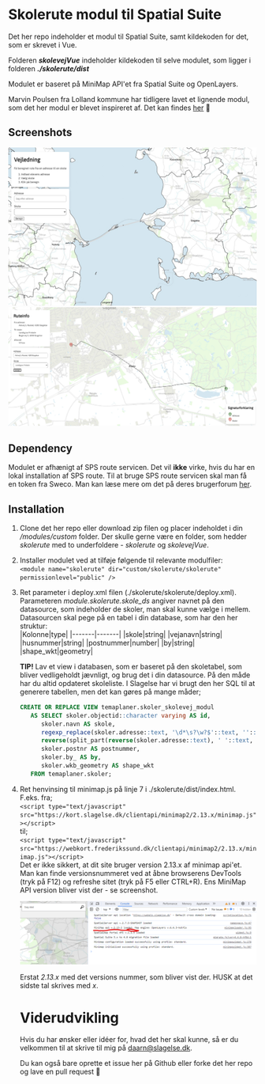 # Skolerute modul til Spatial Suite

Det her repo indeholder et modul til Spatial Suite, samt kildekoden for det, som er skrevet i Vue.  

Folderen **_skolevejVue_** indeholder kildekoden til selve modulet, som ligger i folderen **_./skolerute/dist_**

Modulet er baseret på MiniMap API'et fra Spatial Suite og OpenLayers. 

Marvin Poulsen fra Lolland kommune har tidligere lavet et lignende modul, som det her modul er blevet inspireret af. Det kan findes [her](https://github.com/MarvinPoulsen/skolevej) 🎉

## Screenshots

![screenshot1](screenshot1.png)
![screenshot2](screenshot2.png)

## Dependency
Modulet er afhænigt af SPS route servicen. Det vil **ikke** virke, hvis du har en lokal installation af SPS route. Til at bruge SPS route servicen skal man få en token fra Sweco. Man kan læse mere om det på deres brugerforum [her](https://cbkort.brugerklub.info/forum/viewtopic.php?t=1414).

## Installation  

1. Clone det her repo eller download zip filen og placer indeholdet i din _/modules/custom_ folder. Der skulle gerne være en folder, som hedder _skolerute_ med to underfoldere - _skolerute_ og _skolevejVue_.

2. Installer modulet ved at tilføje følgende til relevante modulfiler:  
   `<module name="skolerute" dir="custom/skolerute/skolerute" permissionlevel="public" />`  

3. Ret parameter i deploy.xml filen (./skolerute/skolerute/deploy.xml).  
   Parameteren _module.skolerute.skole\_ds_ angiver navnet på den datasource, som indeholder de skoler, man skal kunne vælge i mellem.  
   Datasourcen skal pege på en tabel i din database, som har den her struktur:  
   |Kolonne|type|
   |-------|-------|
   |skole|string|
   |vejanavn|string|
   |husnummer|string|
   |postnummer|number|
   |by|string|
   |shape_wkt|geometry|  

   **TIP!** Lav et view i databasen, som er baseret på den skoletabel, som bliver vedligeholdt jævnligt, og brug det i din datasource. På den måde har du altid opdateret skoleliste. I Slagelse har vi brugt den her SQL til at generere tabellen, men det kan gøres på mange måder;  
   ```sql
   CREATE OR REPLACE VIEW temaplaner.skoler_skolevej_modul
      AS SELECT skoler.objectid::character varying AS id,
         skoler.navn AS skole,
         regexp_replace(skoler.adresse::text, '\d*\s?\w?$'::text, ''::text) AS vejnavn,
         reverse(split_part(reverse(skoler.adresse::text), ' '::text, 1)) AS husnummer,
         skoler.postnr AS postnummer,
         skoler.by_ AS by,
         skoler.wkb_geometry AS shape_wkt
      FROM temaplaner.skoler;
   ```

4. Ret henvinsing til minimap.js på linje 7 i ./skolerute/dist/index.html.  
   F.eks. fra;  
   `<script type="text/javascript" src="https://kort.slagelse.dk/clientapi/minimap2/2.13.x/minimap.js"></script>`  
   til;  
   `<script type="text/javascript" src="https://webkort.frederikssund.dk/clientapi/minimap2/2.13.x/minimap.js"></script>`  
   Det er ikke sikkert, at dit site bruger version 2.13.x af minimap api'et. Man kan finde versionsnummeret ved at åbne browserens DevTools (tryk på F12) og refreshe sitet (tryk på F5 eller CTRL+R). Ens MiniMap API version bliver vist der - se screenshot.  

   ![Minimap API version](minimap_version.png)  
   
   Erstat _2.13.x_ med det versions nummer, som bliver vist der. HUSK at det sidste tal skrives med _x_.

   # Viderudvikling

   Hvis du har ønsker eller idéer for, hvad det her skal kunne, så er du velkommen til at skrive til mig på [daarn@slagelse.dk](mailto:daarn@slagelse.dk).  
   
   Du kan også bare oprette et issue her på Github eller forke det her repo og lave en pull request 🥳
